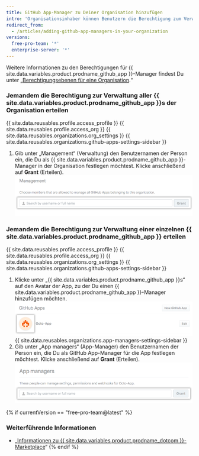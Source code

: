 ```yaml
---
title: GitHub App-Manager zu Deiner Organisation hinzufügen
intro: 'Organisationsinhaber können Benutzern die Berechtigung zum Verwalten bestimmter oder aller {{ site.data.variables.product.prodname_github_app }}s der Organisation erteilen.'
redirect_from:
  - /articles/adding-github-app-managers-in-your-organization
versions:
  free-pro-team: '*'
  enterprise-server: '*'
---
```


Weitere Informationen zu den Berechtigungen für {{ site.data.variables.product.prodname_github_app }}-Manager findest Du unter „[Berechtigungsebenen für eine Organisation](/articles/permission-levels-for-an-organization#github-app-managers).“

### Jemandem die Berechtigung zur Verwaltung aller {{ site.data.variables.product.prodname_github_app }}s der Organisation erteilen

{{ site.data.reusables.profile.access_profile }}
{{ site.data.reusables.profile.access_org }}
{{ site.data.reusables.organizations.org_settings }}
{{ site.data.reusables.organizations.github-apps-settings-sidebar }}
1. Gib unter „Management“ (Verwaltung) den Benutzernamen der Person ein, die Du als {{ site.data.variables.product.prodname_github_app }}-Manager in der Organisation festlegen möchtest. Klicke anschließend auf **Grant** (Erteilen). ![Einen {{ site.data.variables.product.prodname_github_app }}-Manager hinzufügen](/assets/images/help/organizations/add-github-app-manager.png)

### Jemandem die Berechtigung zur Verwaltung einer einzelnen {{ site.data.variables.product.prodname_github_app }} erteilen

{{ site.data.reusables.profile.access_profile }}
{{ site.data.reusables.profile.access_org }}
{{ site.data.reusables.organizations.org_settings }}
{{ site.data.reusables.organizations.github-apps-settings-sidebar }}
1. Klicke unter „{{ site.data.variables.product.prodname_github_app }}s“ auf den Avatar der App, zu der Du einen {{ site.data.variables.product.prodname_github_app }}-Manager hinzufügen möchten. ![{{ site.data.variables.product.prodname_github_app }} auswählen](/assets/images/help/organizations/select-github-app.png)
{{ site.data.reusables.organizations.app-managers-settings-sidebar }}
1. Gib unter „App managers“ (App-Manager) den Benutzernamen der Person ein, die Du als GitHub App-Manager für die App festlegen möchtest. Klicke anschließend auf **Grant** (Erteilen). ![Einen {{ site.data.variables.product.prodname_github_app }}-Manager für eine bestimmte App hinzufügen](/assets/images/help/organizations/add-github-app-manager-for-app.png)

{% if currentVersion == "free-pro-team@latest" %}
### Weiterführende Informationen

- „[Informationen zu {{ site.data.variables.product.prodname_dotcom }}-Marketplace](/articles/about-github-marketplace/)“
{% endif %}
